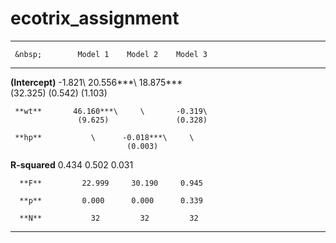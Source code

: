 # ecotrix_assignment

--------------------------------------------------
     &nbsp;        Model 1    Model 2    Model 3  
----------------- ---------- ---------- ----------
 **(Intercept)**   -1.821\   20.556***\ 18.875***\
                   (32.325)   (0.542)    (1.103)  

     **wt**       46.160***\     \       -0.319\  
                   (9.625)               (0.328)  

     **hp**           \      -0.018***\     \     
                              (0.003)             

  **R-squared**     0.434      0.502      0.031   

      **F**         22.999     30.190     0.945   

      **p**         0.000      0.000      0.339   

      **N**           32         32         32    
--------------------------------------------------
